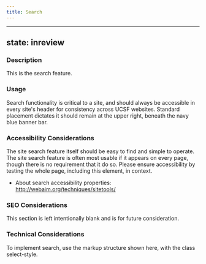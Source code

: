 ```yaml
---
title: Search
---
```


---
state: inreview
---

### Description
This is the search feature.

### Usage
Search functionality is critical to a site, and should always be accessible in every site's header for consistency across UCSF websites. Standard placement dictates it should remain at the upper right, beneath the navy blue banner bar. 

### Accessibility Considerations
The site search feature itself should be easy to find and simple to operate. The site search feature is often most usable if it appears on every page, though there is no requirement that it do so. Please ensure accessibility by testing the whole page, including this element, in context.

* About search accessibility properties: http://webaim.org/techniques/sitetools/

### SEO Considerations
This section is left intentionally blank and is for future consideration.

### Technical Considerations
To implement search, use the markup structure shown here, with the class select-style.
